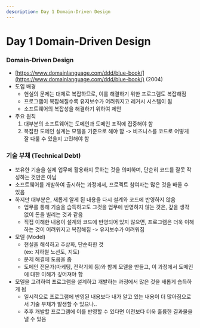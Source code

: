 ```yaml
---
description: Day 1 Domain-Driven Design
---
```


# Day 1 Domain-Driven Design

### Domain-Driven Design

* [https://www.domainlanguage.com/ddd/blue-book/](https://www.domainlanguage.com/ddd/blue-book/) (2004)
* 도입 배경
  * 현실의 문제는 대체로 복잡하므로, 이를 해결하기 위한 프로그램도 복잡해짐
  * 프로그램이 복잡해질수록 유지보수가 어려워지고 레거시 시스템이 됨
  * 소프트웨어의 복잡성을 해결하기 위하여 제안
* 주요 원칙
  1. 대부분의 소프트웨어는 도메인과 도메인 조직에 집중해야 함
  2. 복잡한 도메인 설계는 모델을 기준으로 해야 함 -> 비즈니스를 코드로 어떻게 잘 다룰 수 있을지 고민해야 함

### 기술 부채 (Technical Debt)

* 보유한 기술을 실제 업무에 활용하지 못하는 것을 의미하며, 단순히 코드를 잘못 작성하는 것만은 아님
* 소프트웨어를 개발하여 출시하는 과정에서, 프로젝트 참여자는 많은 것을 배울 수 있음
* 하지만 대부분은, 새롭게 알게 된 내용을 다시 설계와 코드에 반영하지 않음
  * 업무를 통해 기술을 습득하고도 그것을 업무에 반영하지 않는 것은, 갚을 생각 없이 돈을 빌리는 것과 같음
  * 직접 이해한 내용이 설계와 코드에 반영되어 있지 않으면, 프로그램은 더욱 이해하는 것이 어려워지고 복잡해짐 -> 유지보수가 어려워짐
* 모델 (Model)
  * 현실을 해석하고 추상화, 단순화한 것\
    (ex: 지하철 노선도, 지도)
  * 문제 해결에 도움을 줌
  * 도메인 전문가(마케팅, 전략기회 등)와 함께 모델을 만들고, 이 과정에서 도메인에 대한 이해가 깊어져야 함
* 모델을 고려하여 프로그램을 설계하고 개발하는 과정에서 많은 것을 새롭게 습득하게 됨
  * 일시적으로 프로그램에 반영된 내용보다 내가 알고 있는 내용이 더 많아짐으로서 기술 부채가 발생할 수 있으나..
  * 추후 개발할 프로그램에 이를 반영할 수 있다면 이전보다 더욱 훌륭한 결과물을 낼 수 있음
